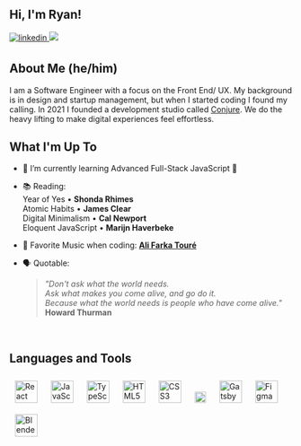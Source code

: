 ## Hi, I'm Ryan!  
  
<a href="https://linkedin.com/in/ryan-smith-219614230" target="_blank">
  <img src=https://img.shields.io/badge/linkedin-%231E77B5.svg?&style=for-the-badge&logo=linkedin&logoColor=white alt=linkedin style="margin-bottom: 5px;" />
</a>
<a href="mailto:ryan@conjure.company">
  <img src="https://img.shields.io/badge/email-EA4335?style=for-the-badge&logo=gmail&logoColor=fff">
</a>

## About Me (he/him)
 
I am a Software Engineer with a focus on the Front End/ UX. My background is in design and startup management, but when I started coding I found my calling. In 2021 I founded a development studio called [Conjure](https://conjure.company). We do the heavy lifting to make digital experiences feel effortless.  

## What I'm Up To

- 🧠 I’m currently learning Advanced Full-Stack JavaScript 🚀
  

- 📚 Reading:<br/>
Year of Yes • **Shonda Rhimes**<br/>
Atomic Habits • **James Clear**<br/>
Digital Minimalism • **Cal Newport**<br/>
Eloquent JavaScript • **Marijn Haverbeke**
  

- 🎵 Favorite Music when coding: [**Ali Farka Touré**](https://open.spotify.com/artist/3mNygoyrEKLgo6sx0MzwOL?si=dq-Qdv3uT0mltJ2bRNPE7g)
  

- 🗣 Quotable: 
  > *"Don't ask what the world needs.<br/>
    Ask what makes you come alive, and go do it.<br/>
    Because what the world needs is people who have come alive."*<br />
    **Howard Thurman**
    
<br/>  


## Languages and Tools  
<div>
<img style="margin: 10px" src="https://profilinator.rishav.dev/skills-assets/react-original-wordmark.svg" alt="React" height="40" /> 
<img style="margin: 10px" src="https://profilinator.rishav.dev/skills-assets/javascript-original.svg" alt="JavaScript" height="40" />
<img style="margin: 10px" src="https://profilinator.rishav.dev/skills-assets/typescript-original.svg" alt="TypeScript" height="40" />
<img style="margin: 10px" src="https://profilinator.rishav.dev/skills-assets/html5-original-wordmark.svg" alt="HTML5" height="40" />
  <img style="margin: 10px" src="https://profilinator.rishav.dev/skills-assets/css3-original-wordmark.svg" alt="CSS3" height="40" />
<img style="margin: 10px" src="https://raw.githubusercontent.com/Thomas-George-T/Thomas-George-T/master/assets/aws.svg" alt="AWS" height="20" />
<img style="margin: 10px" src="https://profilinator.rishav.dev/skills-assets/gatsby.png" alt="Gatsby" height="40" />
<img style="margin: 10px" src="https://profilinator.rishav.dev/skills-assets/figma-icon.svg" alt="Figma" height="40" />
<img style="margin: 10px" src="https://profilinator.rishav.dev/skills-assets/blender_community_badge_white.svg" alt="Blender" height="40" />  
</div>
<br />
